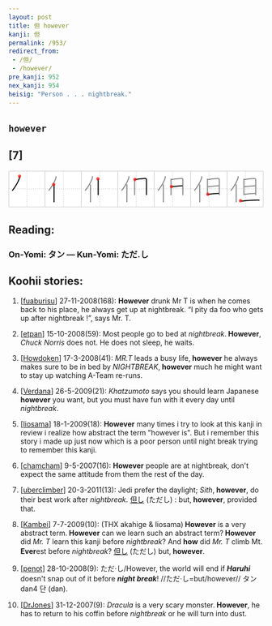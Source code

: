 ```yaml
---
layout: post
title: 但 however
kanji: 但
permalink: /953/
redirect_from:
 - /但/
 - /however/
pre_kanji: 952
nex_kanji: 954
heisig: "Person . . . nightbreak."
---
```


## `however`

## [7]

<div class="stroke"><img src="../images/E4BD86.png" /></div>

## Reading:

### On-Yomi: タン &mdash; Kun-Yomi: ただ.し

## Koohii stories:

1) [<a href="http://kanji.koohii.com/profile/fuaburisu">fuaburisu</a>] 27-11-2008(168): <strong>However</strong> drunk Mr T is when he comes back to his place, he always get up at nightbreak. “I pity da foo who gets up after nightbreak !”, says Mr. T. 

2) [<a href="http://kanji.koohii.com/profile/etpan">etpan</a>] 15-10-2008(59): Most people go to bed at <em>nightbreak</em>.<strong> However</strong>, <em>Chuck Norris</em> does not. He does not sleep, he waits. 

3) [<a href="http://kanji.koohii.com/profile/Howdoken">Howdoken</a>] 17-3-2008(41): <em>MR.T</em> leads a busy life,<strong> however</strong> he always makes sure to be in bed by <em>NIGHTBREAK</em>,<strong> however</strong> much he might want to stay up watching A-Team re-runs. 

4) [<a href="http://kanji.koohii.com/profile/Verdana">Verdana</a>] 26-5-2009(21): <em>Khatzumoto</em> says you should learn Japanese<strong> however</strong> you want, but you must have fun with it every day until <em>nightbreak</em>. 

5) [<a href="http://kanji.koohii.com/profile/liosama">liosama</a>] 18-1-2009(18): <strong>However</strong> many times i try to look at this kanji in review i realize how abstract the term &quot;however is&quot;. But i remember this story i made up just now which is a poor person until night break trying to remember this kanji. 

6) [<a href="http://kanji.koohii.com/profile/chamcham">chamcham</a>] 9-5-2007(16): <strong>However</strong> people are at nightbreak, don&#039;t expect the same attitude from them the rest of the day. 

7) [<a href="http://kanji.koohii.com/profile/uberclimber">uberclimber</a>] 20-3-2011(13): Jedi prefer the daylight; <em>Sith</em>,<strong> however</strong>, do their best work after <em>nightbreak</em>.   <a href="http://jisho.org/kanji/details/但し">但し</a>   (ただし) : but,<strong> however</strong>, provided that. 

8) [<a href="http://kanji.koohii.com/profile/Kambei">Kambei</a>] 7-7-2009(10): (THX akahige &amp; liosama)<strong> However</strong> is a very abstract term.<strong> However</strong> can we learn such an abstract term?<strong> However</strong> did <em>Mr. T</em> learn this kanji before <em>nightbreak</em>? And <strong>how</strong> did <em>Mr. T</em> climb Mt. <strong>Ever</strong>est before <em>nightbreak</em>?   <a href="http://jisho.org/kanji/details/但し">但し</a>   (ただし) but,<strong> however</strong>. 

9) [<a href="http://kanji.koohii.com/profile/penot">penot</a>] 28-10-2008(9): ただ·し/However, the world will end if <em><strong>Haruhi</strong></em> doesn&#039;t snap out of it before <em><strong>night break</strong></em>! //ただ·し=but/however// タン dan4 단 (dan). 

10) [<a href="http://kanji.koohii.com/profile/DrJones">DrJones</a>] 31-12-2007(9): <em>Dracula</em> is a very scary monster.<strong> However</strong>, he has to return to his coffin before <em>nightbreak</em> or he will turn into dust. 

